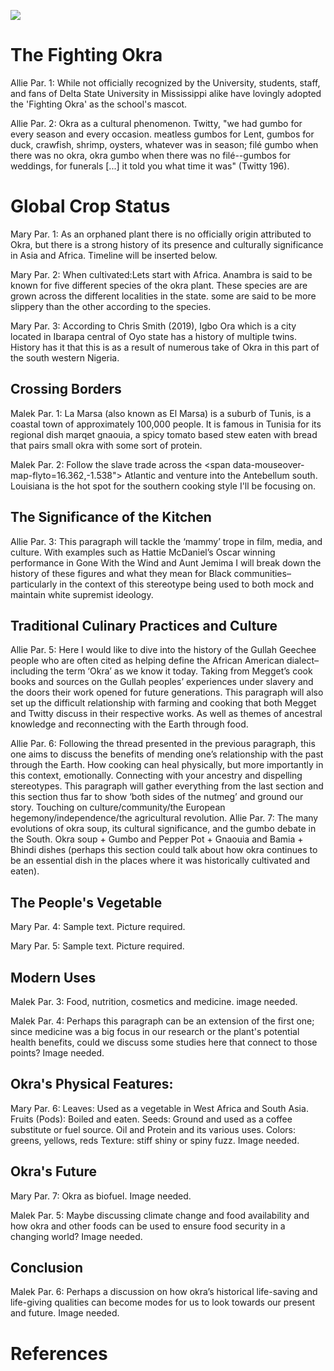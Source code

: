 <a href="https://www.juncture-digital.org"><img src="https://juncture-digital.github.io/juncture/static/images/ve-button.png"></a>

<param ve-config 
       title="Okra: A Kitchen Staple"
       author="Allison Caban, Malek Charchour, and Mary Nriagu"
       banner="https://upload.wikimedia.org/wikipedia/commons/3/32/Okra_%28Abelmoschus_esculentus%29_%283%29.jpg"
       layout="vertical">

<param ve-entity eid="Q185372"> <!-- Abelmoschus Esculentus (Okra) -->
<param ve-entity eid="Q41264"> <!-- Dunkin Chen -->
<param ve-entity eid="Q221092"> <!-- CC by-SA 4.0 Deed -->

<param ve-image 
       title="Abelmoschus Esculentus" 
       url="https://www.archive.org/download/profdrthomsflora03thom/page/n643_w410"
       label="Flora von Deutschland" 
       description="Botanical illustration from Thomé's Natural History"
       license="CC BY-SA 4.0"
       region="-172,94,862,701">

# The Fighting Okra
Allie Par. 1: While not officially recognized by the University, students, staff, and fans of Delta State University in Mississippi alike have lovingly adopted the 'Fighting Okra' as the school's mascot. 
<param ve-image
	label="Delta University's Mascot: The Fighting Okra"
	description="Mississippi University Mascot"
	license="Restricted, need permission"
	url="https://deltastatement.com/wp-content/uploads/2017/04/0416okra1.jpg"
 	region="121,3,613,532">

Allie Par. 2: Okra as a cultural phenomenon. Twitty, "we had gumbo for every season and every occasion. meatless gumbos for Lent, gumbos for duck, crawfish, shrimp, oysters, whatever was in season; filé gumbo when there was no okra, okra gumbo when there was no filé--gumbos for weddings, for funerals [...] it told you what time it was" (Twitty 196).
<param ve-image 
       label="Mr. Okra" 
       description="photo from Whole Heartily" 
       license="Public Domain"
       url="https://upload.wikimedia.org/wikipedia/commons/thumb/3/39/Mr_Okra_on_Frenchmen.jpg/640px-Mr_Okra_on_Frenchmen.jpg"
       region="1,-156,1246,1121">

# Global Crop Status
Mary Par. 1: As an orphaned plant there is no officially origin attributed to Okra, but there is a strong history of its presence and culturally significance in Asia and Africa. Timeline will be inserted below.
<param ve-image
       label="Mozambican Men and Women Selling Okra and Other Vegetables"
       description="Photo by Elemalema"
       license="public domain"
	url="https://upload.wikimedia.org/wikipedia/commons/thumb/7/79/Mozambican_Men_and_Women_Selling_Okra_and_other_vegetables.jpg/640px-Mozambican_Men_and_Women_Selling_Okra_and_other_vegetables.jpg">
 
Mary Par. 2: When cultivated:Lets start with Africa. <span data-mouseover-map-flyto="6.2622, 6.9865, 7"> Anambra</span> is said to be known for five different species of the okra plant. These species are are grown across the different localities in the state. some are said to be more slippery than the other according to the species. 
<param ve-map
	center="6.2622, 6.9865"
	zoom="2"
	Title="Okro in Anambra State, Nigeria"
	show-labels>
<param ve-map-marker
	url="https://upload.wikimedia.org/wikipedia/commons/1/18/Okra_with_meat_and_fish.jpg"
	coords="6.2622, 6.9865"
	size="512, 328"
	circle="true">
       
Mary Par. 3: According to Chris Smith (2019), <span data-mouseover-map-flyto="7.4333, 3.2833, 7"> Igbo Ora</span> which is a city located in Ibarapa central of Oyo state has a history of multiple twins. History has it that this is as a result of numerous take of Okra in this part of the south western Nigeria.
<param ve-map
	center="7.4333, 3.2833"
	zoom="2"
	Title="Oloronbo, Ibarapa Central, Oyo State, Nigeria,"
	show-labels>
<param ve-map-marker
	url="https://upload.wikimedia.org/wikipedia/commons/4/43/Okra_seafood_stew.jpg"
	coords="7.4333, 3.2833"
	size="512, 328"
	circle="true">

## Crossing Borders 
Malek Par. 1: <span data-mouseover-map-flyto="36.89054761602349, 10.322687034859703"> La Marsa</span> (also known as El Marsa) is a suburb of Tunis, is a coastal town of approximately 100,000 people. It is famous in Tunisia for its regional dish marqet gnaouia, a spicy tomato based stew eaten with bread that pairs small okra with some sort of protein.
<param ve-map
	center="36.89054761602349, 10.322687034859703"
	zoom="5"
	Title="La Marsa Map"
	prefer-geojson>
<param ve-map-layer geojson
	url="https://github.com/charchmalrba7/Hibiscus-Esculentus/blob/bac965c0a20476ef4094dd30c6e570be48a3af24/TestingMap.json"
	show-labels
	stroke-width="0">
<param ve-map-marker
	url="https://upload.wikimedia.org/wikipedia/commons/b/b6/Du_bamia_avec_du_riz_en_f%C3%A9vrier_2022.jpg"
	coords="36.89054761602349, 10.322687034859703"
	size="512, 328" 
	circle="true">

Malek Par. 2: Follow the slave trade across the <span data-mouseover-map-flyto=16.362,-1.538"> Atlantic</span> and venture into the Antebellum south. <span data-mouseover-map-flyto="30.0364,-90.4134"> Louisiana</span> is the hot spot for the southern cooking style I'll be focusing on.
<param ve-map
	center="30.96, -91.401"
	zoom="5"
	Title="Southern States"
	prefer-geojson>
<param ve-map-layer geojson
	url="https://raw.githubusercontent.com/allisonamber/AbelmoschusEsculentus/main/americansouthoverlay.json"
	show-labels
	stroke-width="0">
<param ve-map-marker
	url="https://upload.wikimedia.org/wikipedia/commons/thumb/9/91/Gumbo_-_7487791838.jpg/640px-Gumbo_-_7487791838.jpg"
	coords="30.96, -91.401"
	size="512, 328"
	circle="true">
<param ve-map-marker
	url="https://upload.wikimedia.org/wikipedia/commons/1/18/Okra_with_meat_and_fish.jpg"
	coords="6.2622, 6.9865"
	size="512, 328"
	circle="true">
<param ve-map-linestring geojson
 	url="https://raw.githubusercontent.com/allisonamber/AbelmoschusEsculentus/main/arrows.json"
  	show-labels
   	stroke-width="4">

## The Significance of the Kitchen
Allie Par. 3: This paragraph will tackle the ‘mammy’ trope in film, media, and culture. With examples such as Hattie McDaniel’s Oscar winning performance in Gone With the Wind and Aunt Jemima I will break down the history of these figures and what they mean for Black communities–particularly in the context of this stereotype being used to both mock and maintain white supremist ideology. 
<param ve-image
	label="Hattie McDaniel"
 	description="Image of the Oscar winning actress"
  	license="Public Domain"
url="https://upload.wikimedia.org/wikipedia/commons/thumb/8/8d/Gone_With_The_Wind_featuring_McDaniel_%26_de_Havilland_%26_Leigh.jpg/640px-Gone_With_The_Wind_featuring_McDaniel_%26_de_Havilland_%26_Leigh.jpg>

Allie Par. 4: Following the history present in the previous paragraph, this paragraph will explore this racist dogma in action through the erasure of Black voices. I will draw on America’s first Southern cookbooks, their authors, their audiences, and the elephant in the room. This paragraph will draw heavily from Tipton-Martin’s historiography of African American cook books. I will also talk about how the Black community, mostly Black women, created much of what is associated with Southern cuisine and values to give credit where credit is due. There will also be mention of the first book by an African American ever (see final source). Okra as a staple ration on slave ships to keep enslaved peoples alive, common enslaved peoples private gardens and businesses, a reminder of home. Twitty states, "the Old South is a place where people use food to tell themselves who they are, and to tell stories about where they've been" (Twitty xii). And "In cooking, the style of southern food is more verb than adjective; it is the exercise of specific histories, not just the result" (8).
<param ve-image
	label="Mary Randolph, author of the *The Virginia House-Wife*"
	description="Picture of Mary Randolph"
	license="public domain"
	url="https://upload.wikimedia.org/wikipedia/commons/thumb/e/e3/Mrs._David_Meade_Randolph%2C_head-and-shoulders_portrait%2C_right_profile_LCCN2007677865.jpg">

## Traditional Culinary Practices and Culture
Allie Par. 5: Here I would like to dive into the history of the Gullah Geechee people who are often cited as helping define the African American dialect–including the term ‘Okra’ as we know it today. Taking from Megget’s cook books and sources on the Gullah peoples’ experiences under slavery and the doors their work opened for future generations. This paragraph will also set up the difficult relationship with farming and cooking that both Megget and Twitty discuss in their respective works. As well as themes of ancestral knowledge and reconnecting with the Earth through food.
<param ve-image
	label="Enslaved Gullah People Painting"
 	description="Painting of enslaved Gullah people on a South Carolina plantation"
  	license="public domain"
   	url="https://upload.wikimedia.org/wikipedia/commons/thumb/e/e8/Gullah_s_carolina_1790.jpg/640px-Gullah_s_carolina_1790.jpg">
Allie Par. 6: Following the thread presented in the previous paragraph, this one aims to discuss the benefits of mending one’s relationship with the past through the Earth. How cooking can heal physically, but more importantly in this context, emotionally. Connecting with your ancestry and dispelling stereotypes. This paragraph will gather everything from the last section and this section thus far to show ‘both sides of the nutmeg’ and ground our story. Touching on culture/community/the European hegemony/independence/the agricultural revolution.
<param ve-image
	label="Michael Twitty"
 	description="Twitty on his “Southern Discomfort Tour” in front of a reconstructed cabin for enslaved people"
  	license="permission needed, in the works"
   	url="https://thecookinggene.files.wordpress.com/2012/06/jwd-somersetplace_46.jpg?w=1058&h=1586">
Allie Par. 7: The many evolutions of okra soup, its cultural significance, and the gumbo debate in the South. Okra soup + Gumbo and Pepper Pot + Gnaouia and Bamia + Bhindi dishes (perhaps this section could talk about how okra continues to be an essential dish in the places where it was historically cultivated and eaten).
<param ve-image
	label="Okra Soup"
 	description="It's okra soup"
  	license="Public domain"
url="https://upload.wikimedia.org/wikipedia/commons/thumb/6/6a/Okro_soup_with_shrimps%2Cdried_fish%2Ccow_leg_and_tail_with_meat.jpg/640px-Okro_soup_with_shrimps%2Cdried_fish%2Ccow_leg_and_tail_with_meat.jpg">

## The People's Vegetable
Mary Par. 4: Sample text. Picture required. 

Mary Par. 5: Sample text. Picture required.

## Modern Uses
Malek Par. 3: Food, nutrition, cosmetics and medicine. image needed.

Malek Par. 4: Perhaps this paragraph can be an extension of the first one; since medicine was a big focus in our research or the plant's potential health benefits, could we discuss some studies here that connect to those points? Image needed.

## Okra's Physical Features:
Mary Par. 6: Leaves: Used as a vegetable in West Africa and South Asia. Fruits (Pods): Boiled and eaten. Seeds: Ground and used as a coffee substitute or fuel source. Oil and Protein and its various uses. Colors: greens, yellows, reds Texture: stiff shiny or spiny fuzz. Image needed.

## Okra's Future
Mary Par. 7: Okra as biofuel. Image needed.

Malek Par. 5: Maybe discussing climate change and food availability and how okra and other foods can be used to ensure food security in a changing world? Image needed.

## Conclusion
Malek Par. 6: Perhaps a discussion on how okra’s historical life-saving and life-giving qualities can become modes for us to look towards our present and future. Image needed.
	
# References

[^1]: [Wikipedia: Girl with a Pearl Earring](https://en.wikipedia.org/wiki/Girl_with_a_Pearl_Earring)
